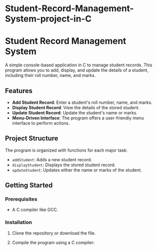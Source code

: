 # Student-Record-Management-System-project-in-C
# Student Record Management System

A simple console-based application in C to manage student records. This program allows you to add, display, and update the details of a student, including their roll number, name, and marks.

## Features

- **Add Student Record**: Enter a student's roll number, name, and marks.
- **Display Student Record**: View the details of the stored student.
- **Update Student Record**: Update the student's name or marks.
- **Menu-Driven Interface**: The program offers a user-friendly menu interface to perform actions.

## Project Structure

The program is organized with functions for each major task:
- `addStudent`: Adds a new student record.
- `displayStudent`: Displays the stored student record.
- `updateStudent`: Updates either the name or marks of the student.

## Getting Started

### Prerequisites
- A C compiler like GCC.

### Installation

1. Clone the repository or download the file.

2. Compile the program using a C compiler:
   ```bash
  

